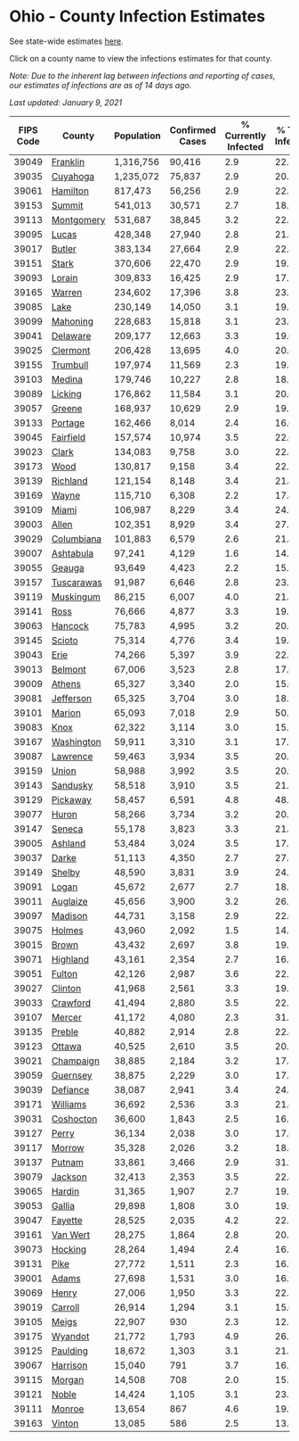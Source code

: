 # Ohio - County Infection Estimates

See state-wide estimates [here](/infections/us-oh).

Click on a county name to view the infections estimates for that county.

*Note: Due to the inherent lag between infections and reporting of cases, our estimates of infections are as of 14 days ago.*

*Last updated: January 9, 2021*

|   FIPS Code |                   County |   Population |   Confirmed Cases |   % Currently Infected |   % Total Infected |
|-------------|--------------------------|--------------|-------------------|------------------------|--------------------|
|       39049 |     [Franklin](franklin) |    1,316,756 |            90,416 |                    2.9 |               22.5 |
|       39035 |     [Cuyahoga](cuyahoga) |    1,235,072 |            75,837 |                    2.9 |               20.3 |
|       39061 |     [Hamilton](hamilton) |      817,473 |            56,256 |                    2.9 |               22.2 |
|       39153 |         [Summit](summit) |      541,013 |            30,571 |                    2.7 |               18.2 |
|       39113 | [Montgomery](montgomery) |      531,687 |            38,845 |                    3.2 |               22.8 |
|       39095 |           [Lucas](lucas) |      428,348 |            27,940 |                    2.8 |               21.8 |
|       39017 |         [Butler](butler) |      383,134 |            27,664 |                    2.9 |               22.8 |
|       39151 |           [Stark](stark) |      370,606 |            22,470 |                    2.9 |               19.3 |
|       39093 |         [Lorain](lorain) |      309,833 |            16,425 |                    2.9 |               17.3 |
|       39165 |         [Warren](warren) |      234,602 |            17,396 |                    3.8 |               23.2 |
|       39085 |             [Lake](lake) |      230,149 |            14,050 |                    3.1 |               19.3 |
|       39099 |     [Mahoning](mahoning) |      228,683 |            15,818 |                    3.1 |               23.6 |
|       39041 |     [Delaware](delaware) |      209,177 |            12,663 |                    3.3 |               19.0 |
|       39025 |     [Clermont](clermont) |      206,428 |            13,695 |                    4.0 |               20.4 |
|       39155 |     [Trumbull](trumbull) |      197,974 |            11,569 |                    2.3 |               19.2 |
|       39103 |         [Medina](medina) |      179,746 |            10,227 |                    2.8 |               18.2 |
|       39089 |       [Licking](licking) |      176,862 |            11,584 |                    3.1 |               20.6 |
|       39057 |         [Greene](greene) |      168,937 |            10,629 |                    2.9 |               19.5 |
|       39133 |       [Portage](portage) |      162,466 |             8,014 |                    2.4 |               16.0 |
|       39045 |   [Fairfield](fairfield) |      157,574 |            10,974 |                    3.5 |               22.0 |
|       39023 |           [Clark](clark) |      134,083 |             9,758 |                    3.0 |               22.8 |
|       39173 |             [Wood](wood) |      130,817 |             9,158 |                    3.4 |               22.1 |
|       39139 |     [Richland](richland) |      121,154 |             8,148 |                    3.4 |               21.4 |
|       39169 |           [Wayne](wayne) |      115,710 |             6,308 |                    2.2 |               17.4 |
|       39109 |           [Miami](miami) |      106,987 |             8,229 |                    3.4 |               24.6 |
|       39003 |           [Allen](allen) |      102,351 |             8,929 |                    3.4 |               27.5 |
|       39029 | [Columbiana](columbiana) |      101,883 |             6,579 |                    2.6 |               21.8 |
|       39007 |   [Ashtabula](ashtabula) |       97,241 |             4,129 |                    1.6 |               14.1 |
|       39055 |         [Geauga](geauga) |       93,649 |             4,423 |                    2.2 |               15.5 |
|       39157 | [Tuscarawas](tuscarawas) |       91,987 |             6,646 |                    2.8 |               23.3 |
|       39119 |   [Muskingum](muskingum) |       86,215 |             6,007 |                    4.0 |               21.5 |
|       39141 |             [Ross](ross) |       76,666 |             4,877 |                    3.3 |               19.7 |
|       39063 |       [Hancock](hancock) |       75,783 |             4,995 |                    3.2 |               20.7 |
|       39145 |         [Scioto](scioto) |       75,314 |             4,776 |                    3.4 |               19.4 |
|       39043 |             [Erie](erie) |       74,266 |             5,397 |                    3.9 |               22.9 |
|       39013 |       [Belmont](belmont) |       67,006 |             3,523 |                    2.8 |               17.6 |
|       39009 |         [Athens](athens) |       65,327 |             3,340 |                    2.0 |               15.6 |
|       39081 |   [Jefferson](jefferson) |       65,325 |             3,704 |                    3.0 |               18.1 |
|       39101 |         [Marion](marion) |       65,093 |             7,018 |                    2.9 |               50.3 |
|       39083 |             [Knox](knox) |       62,322 |             3,114 |                    3.0 |               15.5 |
|       39167 | [Washington](washington) |       59,911 |             3,310 |                    3.1 |               17.9 |
|       39087 |     [Lawrence](lawrence) |       59,463 |             3,934 |                    3.5 |               20.3 |
|       39159 |           [Union](union) |       58,988 |             3,992 |                    3.5 |               20.9 |
|       39143 |     [Sandusky](sandusky) |       58,518 |             3,910 |                    3.5 |               21.1 |
|       39129 |     [Pickaway](pickaway) |       58,457 |             6,591 |                    4.8 |               48.5 |
|       39077 |           [Huron](huron) |       58,266 |             3,734 |                    3.2 |               20.1 |
|       39147 |         [Seneca](seneca) |       55,178 |             3,823 |                    3.3 |               21.5 |
|       39005 |       [Ashland](ashland) |       53,484 |             3,024 |                    3.5 |               17.7 |
|       39037 |           [Darke](darke) |       51,113 |             4,350 |                    2.7 |               27.3 |
|       39149 |         [Shelby](shelby) |       48,590 |             3,831 |                    3.9 |               24.2 |
|       39091 |           [Logan](logan) |       45,672 |             2,677 |                    2.7 |               18.1 |
|       39011 |     [Auglaize](auglaize) |       45,656 |             3,900 |                    3.2 |               26.5 |
|       39097 |       [Madison](madison) |       44,731 |             3,158 |                    2.9 |               22.6 |
|       39075 |         [Holmes](holmes) |       43,960 |             2,092 |                    1.5 |               14.8 |
|       39015 |           [Brown](brown) |       43,432 |             2,697 |                    3.8 |               19.2 |
|       39071 |     [Highland](highland) |       43,161 |             2,354 |                    2.7 |               16.8 |
|       39051 |         [Fulton](fulton) |       42,126 |             2,987 |                    3.6 |               22.1 |
|       39027 |       [Clinton](clinton) |       41,968 |             2,561 |                    3.3 |               19.3 |
|       39033 |     [Crawford](crawford) |       41,494 |             2,880 |                    3.5 |               22.1 |
|       39107 |         [Mercer](mercer) |       41,172 |             4,080 |                    2.3 |               31.3 |
|       39135 |         [Preble](preble) |       40,882 |             2,914 |                    2.8 |               22.4 |
|       39123 |         [Ottawa](ottawa) |       40,525 |             2,610 |                    3.5 |               20.5 |
|       39021 |   [Champaign](champaign) |       38,885 |             2,184 |                    3.2 |               17.2 |
|       39059 |     [Guernsey](guernsey) |       38,875 |             2,229 |                    3.0 |               17.8 |
|       39039 |     [Defiance](defiance) |       38,087 |             2,941 |                    3.4 |               24.2 |
|       39171 |     [Williams](williams) |       36,692 |             2,536 |                    3.3 |               21.6 |
|       39031 |   [Coshocton](coshocton) |       36,600 |             1,843 |                    2.5 |               16.1 |
|       39127 |           [Perry](perry) |       36,134 |             2,038 |                    3.0 |               17.6 |
|       39117 |         [Morrow](morrow) |       35,328 |             2,026 |                    3.2 |               18.4 |
|       39137 |         [Putnam](putnam) |       33,861 |             3,466 |                    2.9 |               31.9 |
|       39079 |       [Jackson](jackson) |       32,413 |             2,353 |                    3.5 |               22.4 |
|       39065 |         [Hardin](hardin) |       31,365 |             1,907 |                    2.7 |               19.3 |
|       39053 |         [Gallia](gallia) |       29,898 |             1,808 |                    3.0 |               19.0 |
|       39047 |       [Fayette](fayette) |       28,525 |             2,035 |                    4.2 |               22.1 |
|       39161 |     [Van Wert](van-wert) |       28,275 |             1,864 |                    2.8 |               20.3 |
|       39073 |       [Hocking](hocking) |       28,264 |             1,494 |                    2.4 |               16.9 |
|       39131 |             [Pike](pike) |       27,772 |             1,511 |                    2.3 |               16.9 |
|       39001 |           [Adams](adams) |       27,698 |             1,531 |                    3.0 |               16.9 |
|       39069 |           [Henry](henry) |       27,006 |             1,950 |                    3.3 |               22.2 |
|       39019 |       [Carroll](carroll) |       26,914 |             1,294 |                    3.1 |               15.0 |
|       39105 |           [Meigs](meigs) |       22,907 |               930 |                    2.3 |               12.7 |
|       39175 |       [Wyandot](wyandot) |       21,772 |             1,793 |                    4.9 |               26.1 |
|       39125 |     [Paulding](paulding) |       18,672 |             1,303 |                    3.1 |               21.7 |
|       39067 |     [Harrison](harrison) |       15,040 |               791 |                    3.7 |               16.1 |
|       39115 |         [Morgan](morgan) |       14,508 |               708 |                    2.0 |               15.3 |
|       39121 |           [Noble](noble) |       14,424 |             1,105 |                    3.1 |               23.7 |
|       39111 |         [Monroe](monroe) |       13,654 |               867 |                    4.6 |               19.9 |
|       39163 |         [Vinton](vinton) |       13,085 |               586 |                    2.5 |               13.8 |